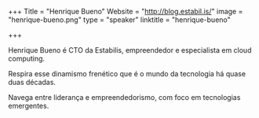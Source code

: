 +++
Title = "Henrique Bueno"
Website = "http://blog.estabil.is/"
image = "henrique-bueno.png"
type = "speaker"
linktitle = "henrique-bueno"

+++

Henrique Bueno é CTO da Estabilis, empreendedor e especialista em cloud computing.

Respira esse dinamismo frenético que é o mundo da tecnologia há quase duas décadas.

Navega entre liderança e empreendedorismo, com foco em tecnologias emergentes.
